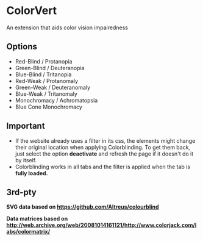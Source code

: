 ColorVert
==========


An extension that aids color vision impairedness


Options
-------

<ul>
<li> Red-Blind / Protanopia </li>

<li> Green-Blind / Deuteranopia </li>

<li> Blue-Blind / Tritanopia </li>

<li> Red-Weak / Protanomaly </li>

<li> Green-Weak / Deuteranomaly </li>

<li> Blue-Weak / Tritanomaly </li>

<li> Monochromacy / Achromatopsia </li>

<li> Blue Cone Monochromacy </li>
</ul>



Important
------------

- If the website already uses a filter in its css, the elements might change their original location when applying Colorblinding. To get them back, just select the option <b>deactivate</b> and refresh the page if it doesn't do it by itself.
- Colorblinding works in all tabs and the filter is applied when the tab is <b>fully loaded<b>.

3rd-pty
------------

SVG data based on https://github.com/Altreus/colourblind

Data matrices based on http://web.archive.org/web/20081014161121/http://www.colorjack.com/labs/colormatrix/


